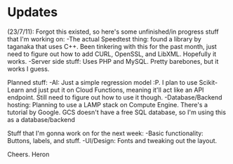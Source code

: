 # Updates
(23/7/11): 
Forgot this existed, so here's some unfinished/in progress stuff that I'm working on:
-The actual Speedtest thing: found a library by taganaka that uses C++. Been tinkering with this for the past month, just need to figure out how to add CURL, OpenSSL, and LibXML. Hopefully it works.
-Server side stuff: Uses PHP and MySQL. Pretty barebones, but it works I guess.

Planned stuff:
-AI: Just a simple regression model :P. I plan to use Scikit-Learn and just put it on Cloud Functions, meaning it'll act like an API endpoint. Still need to figure out how to use it though.
-Database/Backend hosting: Planning to use a LAMP stack on Compute Engine. There's a tutorial by Google. GCS doesn't have a free SQL database, so I'm using this as a database/backend

Stuff that I'm gonna work on for the next week:
-Basic functionality: Buttons, labels, and stuff.
-UI/Design: Fonts and tweaking out the layout.

Cheers.
Heron
